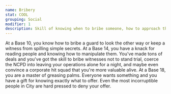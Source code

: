 ```yaml
---
name: Bribery
stat: COOL
grouping: Social
modifier: 1
description: Skill of knowing when to bribe someone, how to approach them, and how much to offer.
---
```


At a Base 10, you know how to bribe a guard to look
the other way or keep a witness from spilling simple
secrets. At a Base 14, you have a knack for reading
people and knowing how to manipulate them. You've
made tons of deals and you've got the skill to bribe
witnesses not to stand trial, coerce the NCPD into
leaving your operations alone for a night, and maybe
even convince a corporate hit squad that you're more
valuable alive. At a Base 18, you are a master of
greasing palms. Everyone wants something and you
have a gift for knowing exactly what to offer. Even the
most incorruptible people in City are hard pressed to
deny your offer.